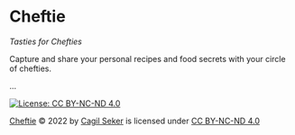 # Cheftie

_Tasties for Chefties_

Capture and share your personal recipes and food secrets with your circle of chefties.

...

[![License: CC BY-NC-ND 4.0](https://img.shields.io/badge/License-CC_BY--NC--ND_4.0-lightgrey.svg)](https://creativecommons.org/licenses/by-nc-nd/4.0/)

[Cheftie](https://github.com/cagils/Cheftie) © 2022 by [Cagil Seker](https://github.com/cagils) is licensed under [CC BY-NC-ND 4.0](http://creativecommons.org/licenses/by-nc-nd/4.0/)
